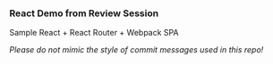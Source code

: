 ### React Demo from Review Session

Sample React + React Router + Webpack SPA

*Please do not mimic the style of commit messages used in this repo!*
